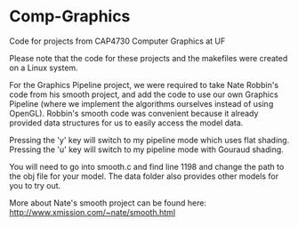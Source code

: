 Comp-Graphics
=============

Code for projects from CAP4730 Computer Graphics at UF

Please note that the code for these projects and the makefiles were created
on a Linux system.

For the Graphics Pipeline project, we were required to take
Nate Robbin's code from his smooth project, and add the code
to use our own Graphics Pipeline (where we implement the 
algorithms ourselves instead of using OpenGL). Robbin's 
smooth code was convenient because it already provided
data structures for us to easily access the model data.

Pressing the 'y' key will switch to my pipeline mode which
uses flat shading. Pressing the 'u' key will switch to my
pipeline mode with Gouraud shading.

You will need to go into smooth.c and find line 1198 
and change the path to the obj file for your model.
The data folder also provides other models for you
to try out.

More about Nate's smooth project can be found here:
http://www.xmission.com/~nate/smooth.html
